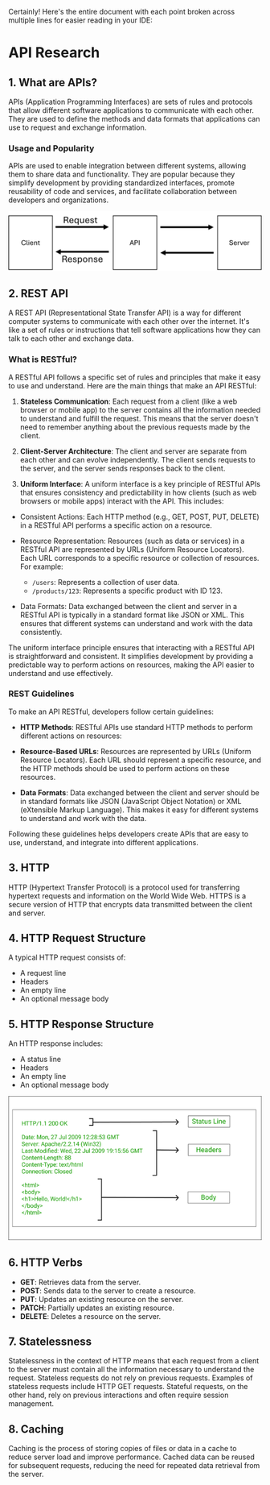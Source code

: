 Certainly! Here's the entire document with each point broken across multiple lines for easier reading in your IDE:


# API Research

## 1. What are APIs?

APIs (Application Programming Interfaces) are sets of rules and protocols that allow different software applications 
to communicate with each other. They are used to define the methods and data formats that applications can use 
to request and exchange information.

### Usage and Popularity

APIs are used to enable integration between different systems, allowing them to share data and functionality. 
They are popular because they simplify development by providing standardized interfaces, promote reusability 
of code and services, and facilitate collaboration between developers and organizations.

![img.png](img.png)

## 2. REST API

A REST API (Representational State Transfer API) is a way for different computer systems to communicate with each other over the internet. It's like a set of rules or instructions that tell software applications how they can talk to each other and exchange data.

### What is RESTful?

A RESTful API follows a specific set of rules and principles that make it easy to use and understand. Here are the main things that make an API RESTful:

1. **Stateless Communication**: Each request from a client (like a web browser or mobile app) to the server contains all the information needed to understand and fulfill the request. This means that the server doesn't need to remember anything about the previous requests made by the client.

2. **Client-Server Architecture**: The client and server are separate from each other and can evolve independently. The client sends requests to the server, and the server sends responses back to the client.

3. **Uniform Interface**: A uniform interface is a key principle of RESTful APIs that ensures consistency and predictability in how clients (such as web browsers or mobile apps) interact with the API. This includes:

 - Consistent Actions: Each HTTP method (e.g., GET, POST, PUT, DELETE) in a RESTful API performs a specific action on a resource.

- Resource Representation: Resources (such as data or services) in a RESTful API are represented by URLs (Uniform Resource Locators). Each URL corresponds to a specific resource or collection of resources. For example:
   - `/users`: Represents a collection of user data.
   - `/products/123`: Represents a specific product with ID 123.

- Data Formats: Data exchanged between the client and server in a RESTful API is typically in a standard format like JSON or XML. This ensures that different systems can understand and work with the data consistently.

The uniform interface principle ensures that interacting with a RESTful API is straightforward and consistent. It simplifies development by providing a predictable way to perform actions on resources, making the API easier to understand and use effectively.

### REST Guidelines

To make an API RESTful, developers follow certain guidelines:

- **HTTP Methods**: RESTful APIs use standard HTTP methods to perform different actions on resources:

- **Resource-Based URLs**: Resources are represented by URLs (Uniform Resource Locators). Each URL should represent a specific resource, and the HTTP methods should be used to perform actions on these resources.

- **Data Formats**: Data exchanged between the client and server should be in standard formats like JSON (JavaScript Object Notation) or XML (eXtensible Markup Language). This makes it easy for different systems to understand and work with the data.

Following these guidelines helps developers create APIs that are easy to use, understand, and integrate into different applications.

## 3. HTTP

HTTP (Hypertext Transfer Protocol) is a protocol used for transferring hypertext requests and information on 
the World Wide Web. HTTPS is a secure version of HTTP that encrypts data transmitted between the client and server.

## 4. HTTP Request Structure

A typical HTTP request consists of:
- A request line
- Headers
- An empty line
- An optional message body

## 5. HTTP Response Structure

An HTTP response includes:
- A status line
- Headers
- An empty line
- An optional message body

![img_1.png](img_1.png)

## 6. HTTP Verbs

- **GET**: Retrieves data from the server.
- **POST**: Sends data to the server to create a resource.
- **PUT**: Updates an existing resource on the server.
- **PATCH**: Partially updates an existing resource.
- **DELETE**: Deletes a resource on the server.

## 7. Statelessness

Statelessness in the context of HTTP means that each request from a client to the server must contain all the 
information necessary to understand the request. Stateless requests do not rely on previous requests. Examples 
of stateless requests include HTTP GET requests. Stateful requests, on the other hand, rely on previous interactions 
and often require session management.

## 8. Caching

Caching is the process of storing copies of files or data in a cache to reduce server load and improve performance. 
Cached data can be reused for subsequent requests, reducing the need for repeated data retrieval from the server.
